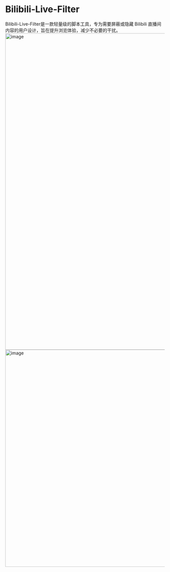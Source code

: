 # Bilibili-Live-Filter
Bilibili-Live-Filter是一款轻量级的脚本工具，专为需要屏蔽或隐藏 Bilibili 直播间内容的用户设计，旨在提升浏览体验，减少不必要的干扰。
<img width="1001" alt="image" src="https://github.com/user-attachments/assets/1adae633-f581-45ff-99ec-da32b90751fa" />
<img width="687" alt="image" src="https://github.com/user-attachments/assets/f1190e14-eb99-4601-9477-80a59eec1939" />
